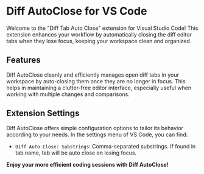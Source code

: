 # Diff AutoClose for VS Code

Welcome to the "Diff Tab Auto Close" extension for Visual Studio Code! This extension enhances your workflow by automatically closing the diff editor tabs when they lose focus, keeping your workspace clean and organized.
## Features

Diff AutoClose cleanly and efficiently manages open diff tabs in your workspace by auto-closing them once they are no longer in focus. This helps in maintaining a clutter-free editor interface, especially useful when working with multiple changes and comparisons.

## Extension Settings

Diff AutoClose offers simple configuration options to tailor its behavior according to your needs. In the settings menu of VS Code, you can find:

* `Diff Auto Close: Substrings`: Comma-separated substrings. If found in tab name, tab will be auto close on losing focus.

**Enjoy your more efficient coding sessions with Diff AutoClose!**
